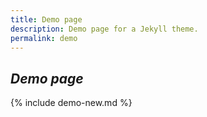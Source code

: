 ```yaml
---
title: Demo page
description: Demo page for a Jekyll theme.
permalink: demo
---
```

_Demo page_
---
{% include demo-new.md %}